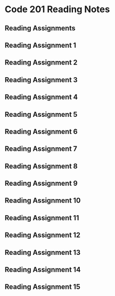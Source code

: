# Code 201 Reading Notes

## Reading Assignments

## Reading Assignment 1

## Reading Assignment 2

## Reading Assignment 3

## Reading Assignment 4

## Reading Assignment 5

## Reading Assignment 6

## Reading Assignment 7

## Reading Assignment 8

## Reading Assignment 9

## Reading Assignment 10

## Reading Assignment 11

## Reading Assignment 12

## Reading Assignment 13

## Reading Assignment 14

## Reading Assignment 15


